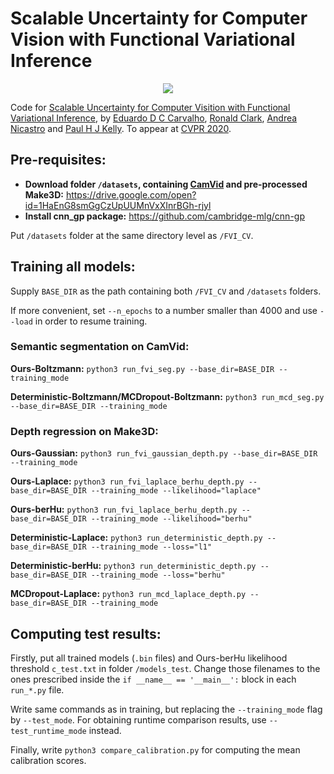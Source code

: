 # Scalable Uncertainty for Computer Vision with Functional Variational Inference

<div align="center">
  <img src="https://github.com/happenwah/FVI_CV/fvi_diagram.png">
</div>

Code for [Scalable Uncertainty for Computer Visition with Functional Variational Inference](https://arxiv.org/abs/2003.03396), by [Eduardo D C Carvalho](https://twitter.com/happenwah), [Ronald Clark](http://www.ronnieclark.co.uk/), [Andrea Nicastro](https://andreanicastro.github.io/) and [Paul H J Kelly](https://www.doc.ic.ac.uk/~phjk/). To appear at [CVPR 2020](http://cvpr2020.thecvf.com/).

## Pre-requisites:
* **Download folder `/datasets`, containing [CamVid](https://github.com/alexgkendall/SegNet-Tutorial/tree/master/CamVid) and pre-processed Make3D:** https://drive.google.com/open?id=1HaEnG8smGgCzUpUUMnVxXInrBGh-rjyl
* **Install cnn_gp package:** https://github.com/cambridge-mlg/cnn-gp

Put `/datasets` folder at the same directory level as `/FVI_CV`.

## Training all models:

Supply `BASE_DIR` as the path containing both `/FVI_CV` and `/datasets` folders.

If more convenient, set `--n_epochs` to a number smaller than 4000 and use `--load` in order to resume training. 

### Semantic segmentation on CamVid:

**Ours-Boltzmann:** `python3 run_fvi_seg.py --base_dir=BASE_DIR --training_mode`

**Deterministic-Boltzmann/MCDropout-Boltzmann:** `python3 run_mcd_seg.py --base_dir=BASE_DIR --training_mode`

### Depth regression on Make3D:

**Ours-Gaussian:** `python3 run_fvi_gaussian_depth.py --base_dir=BASE_DIR --training_mode`

**Ours-Laplace:** `python3 run_fvi_laplace_berhu_depth.py --base_dir=BASE_DIR --training_mode --likelihood="laplace"`

**Ours-berHu:** `python3 run_fvi_laplace_berhu_depth.py --base_dir=BASE_DIR --training_mode --likelihood="berhu"`

**Deterministic-Laplace:** `python3 run_deterministic_depth.py --base_dir=BASE_DIR --training_mode --loss="l1"`

**Deterministic-berHu:** `python3 run_deterministic_depth.py --base_dir=BASE_DIR --training_mode --loss="berhu"`

**MCDropout-Laplace:** `python3 run_mcd_laplace_depth.py --base_dir=BASE_DIR --training_mode`

## Computing test results:

Firstly, put all trained models (`.bin` files) and Ours-berHu likelihood threshold `c_test.txt` in folder `/models_test`. Change those filenames to the ones prescribed inside the `if __name__ == '__main__':` block in each `run_*.py` file.

Write same commands as in training, but replacing the `--training_mode` flag by `--test_mode`. For obtaining runtime comparison results, use `--test_runtime_mode` instead.

Finally, write `python3 compare_calibration.py` for computing the mean calibration scores.
